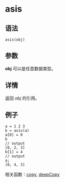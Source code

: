 # asis

## 语法

`asis(obj)`

## 参数

**obj** 可以是任意数据类型。

## 详情

返回 *obj* 的引用。

## 例子

```
a = 1 2 3
b = asis(a)
a[0] = 0
b
// output
[0, 2, 3]
b[1] = 4
// output
a;
[0, 4, 3]
```

相关函数：[copy](../c/copy.md), [deepCopy](../d/deepCopy.md)

